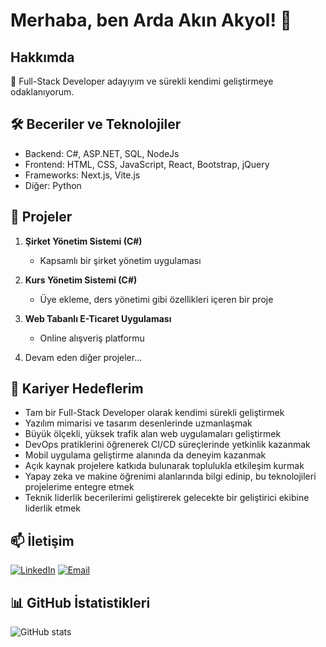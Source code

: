 # Merhaba, ben Arda Akın Akyol! 👋

## Hakkımda
🚀 Full-Stack Developer adayıyım ve sürekli kendimi geliştirmeye odaklanıyorum.

## 🛠 Beceriler ve Teknolojiler
- Backend: C#, ASP.NET, SQL, NodeJs
- Frontend: HTML, CSS, JavaScript, React, Bootstrap, jQuery
- Frameworks: Next.js, Vite.js
- Diğer: Python

## 🔭 Projeler
1. **Şirket Yönetim Sistemi (C#)**
   - Kapsamlı bir şirket yönetim uygulaması

2. **Kurs Yönetim Sistemi (C#)**
   - Üye ekleme, ders yönetimi gibi özellikleri içeren bir proje

3. **Web Tabanlı E-Ticaret Uygulaması**
   - Online alışveriş platformu

4. Devam eden diğer projeler...

## 🌱 Kariyer Hedeflerim
- Tam bir Full-Stack Developer olarak kendimi sürekli geliştirmek
- Yazılım mimarisi ve tasarım desenlerinde uzmanlaşmak
- Büyük ölçekli, yüksek trafik alan web uygulamaları geliştirmek
- DevOps pratiklerini öğrenerek CI/CD süreçlerinde yetkinlik kazanmak
- Mobil uygulama geliştirme alanında da deneyim kazanmak
- Açık kaynak projelere katkıda bulunarak toplulukla etkileşim kurmak
- Yapay zeka ve makine öğrenimi alanlarında bilgi edinip, bu teknolojileri projelerime entegre etmek
- Teknik liderlik becerilerimi geliştirerek gelecekte bir geliştirici ekibine liderlik etmek

## 📫 İletişim
[![LinkedIn](https://img.shields.io/badge/-LinkedIn-blue?style=flat-square&logo=Linkedin&logoColor=white&link=https://www.linkedin.com/in/arda-ak%C4%B1n-akyol-599aa730a/)](https://www.linkedin.com/in/arda-ak%C4%B1n-akyol-599aa730a/)
[![Email](https://img.shields.io/badge/-Email-red?style=flat-square&logo=Gmail&logoColor=white&link=mailto:ardaakinbusiness@gmail.com)](mailto:ardaakinbusiness@gmail.com)

## 📊 GitHub İstatistikleri
![GitHub stats](https://github-readme-stats.vercel.app/api?username=ardaakinbusiness&show_icons=true&theme=radical)


